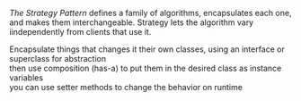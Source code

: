 *The Strategy Pattern* defines a family of algorithms, encapsulates each one,  
and makes them interchangeable. Strategy lets the algorithm vary iindependently from
clients that use it.


Encapsulate things that changes it their own classes, using an interface or superclass for abstraction  
then use composition (has-a) to put them in the desired class as instance variables  
you can use setter methods to change the behavior on runtime
